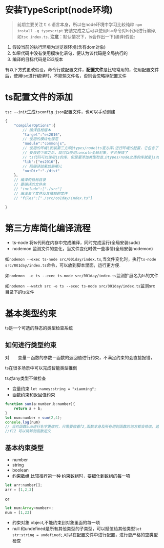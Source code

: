 # 安装TypeScript(node环境)
> 前期主要关注ｔｓ语言本身，所以在node环境中学习比较纯粹
```npm install -g typescript```
安装完成之后可以使用tsc命令对ts代码进行编译,如```tsc index.ts```.
**注意**：默认情况下，ts会作出一下(编译)假设:
1. 假设当前的执行环境为浏览器环境(含有dom对象)
2. 如果代码中没有使用模块化语句，便认为该代码是全局执行的
3. 编译的目标代码是ES3版本

有以下方式更改假设，命令行或配置文件，**配置文件**是比较常用的，使用配置文件后，使用tsc进行编译时，不能输文件名，否则会忽略掉配置文件
# ts配置文件的添加
```tsc --init```生成```tsconfig.json```配置文件，也可以手动创建
```js
{
    "compilerOptions":{
        // 编译目标版本
        "target":"es2016"，
        // 使用的模块化规范
        "module":"commonjs"，
        // 使用的环境(安装第三方库@types/node(ts官方库)进行环境的配置，它包含了很多对js代码的类型描述)　npm install --save-dev @types/node
        // 安装这个库之后，就可以使用console全局对象，不会报错了
        // ts代码可以使用js的库，但是要添加类型检查,@types/node之类的库就是js对应的类型库
        "lib":["es2016"]，
        // 把编译结果放到哪儿
        "outDir":"./dist"
    }，
    // 编译的目标目录
    // 要编译的文件夹
    // "include":["./src"]
    // 编译某个文件及其依赖的文件
    // "files":["./src/oo1day/index.ts"]
    
}
```
# 第三方库简化编译流程
- ts-node 将ts代码在内存中完成编译，同时完成运行(全局安装sudo)
- nodemon 监测文件的变化，当文件变化时做一些事情(全局安装nodemon)

如```nodemon --exec ts-node src/001day/index.ts```,当文件变化时，执行```ts-node src/001day/index.ts```命令，可以放到脚本里面，运行更方便.

如```nodemon  -e ts --exec ts-node src/001day/index.ts```监测扩展名为ts的文件

如```nodemon --watch src -e ts --exec ts-node src/001day/index.ts```监测src目录下的ts文件


# 基本类型约束
ts是一个可选的静态的类型检查系统
## 如何进行类型约束
对　　变量－函数的参数－函数的返回值进行约束，不满足约束的会直接报错，

ts在很多场景中可以完成智能类型推倒

ts对any类型不做检查

- 变量约束
```let namey:string = "xiaoming";```
- 函数约束和返回值约束
```js
function sum(a:number,b:number){
    return a + b;
}
let num:number = sum(2,4);
console.log(num)
// 当对函数sum进行名字更改时，只需要按着f2,函数本身及所有用到函数的地方都会修改，这是ts严格的类型约束起的作用
//f12 可以跳转到函数定义
```
## 基本约束类型
- number
- string
- boolean
- 约束数组,比较推荐第一种
约束数组时，要细化到数组的每一项
```js
let arr:number[];
arr = [1,2,3]
```
or
```js
let num:Array<number>;
num = [1,23]
```
- 约束对象 object,不能约束到对象里面的每一项
- null 和undefined是所有其他类型的子类型，可以赋值给其他类型```let str:string = undefined;```,可以在配置文件中进行配置，进行更严格的空类型检查